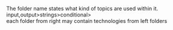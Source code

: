 The folder name states what kind of topics are used within it.
<br>
input,output>strings>conditional>
<br>
each folder from right may contain technologies from left folders
<br>
